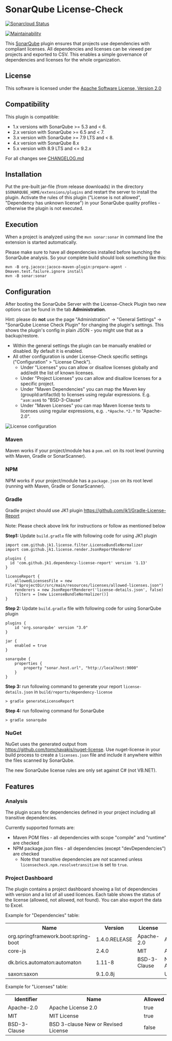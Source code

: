 SonarQube License-Check
===================

[![Sonarcloud Status](https://sonarcloud.io/api/project_badges/measure?project=at.porscheinformatik.sonarqube.licensecheck:sonarqube-licensecheck-plugin&metric=alert_status)](https://sonarcloud.io/dashboard?id=at.porscheinformatik.sonarqube.licensecheck:sonarqube-licensecheck-plugin)

[![Maintainability](https://api.codeclimate.com/v1/badges/6ac787bb79b43e39c367/maintainability)](https://codeclimate.com/github/porscheinformatik/sonarqube-licensecheck/maintainability)

This [SonarQube](http://www.sonarqube.org/) plugin ensures that projects use dependencies with compliant licenses. All dependencies and licenses can be viewed per projects and exported to CSV. This enables a simple governance of dependencies and licenses for the whole organization.

## License

This software is licensed under the [Apache Software License, Version 2.0](http://www.apache.org/licenses/LICENSE-2.0.txt)

## Compatibility

This plugin is compatible:

 * 1.x versions with SonarQube >= 5.3 and < 6.
 * 2.x version with SonarQube >= 6.5 and < 7.
 * 3.x version with SonarQube >= 7.9 LTS and < 8.
 * 4.x version with SonarQube 8.x
 * 5.x version with 8.9 LTS and <= 9.2.x

For all changes see [CHANGELOG.md](CHANGELOG.md)

## Installation

Put the pre-built jar-file (from release downloads) in the directory `$SONARQUBE_HOME/extensions/plugins` and
restart the server to install the plugin. Activate the rules of this plugin ("License is not allowed", "Dependency has unknown license") in your SonarQube quality profiles - otherwise the plugin is not executed.

## Execution

When a project is analyzed using the `mvn sonar:sonar` in command line the extension is started automatically.

Please make sure to have all dependencies installed before launching the SonarQube analysis. So your complete build
should look something like this:

    mvn -B org.jacoco:jacoco-maven-plugin:prepare-agent -Dmaven.test.failure.ignore install
    mvn -B sonar:sonar

## Configuration

After booting the SonarQube Server with the License-Check Plugin two new options can be found in the tab
<b>Administration</b>.

Hint: please do **not** use the page "Administration" -> "General Settings" -> "SonarQube License Check Plugin" for changing the plugin's settings. This shows the plugin's config in plain JSON - you might use that as a backup/restore.

* Within the general settings the plugin can be manually enabled or disabled. By default it is enabled.
* All other configuration is under License-Check specific settings ("Configuration" > "License Check").
  * Under "Licenses" you can allow or disallow licenses globally and add/edit the list of known licenses.
  * Under "Project Licenses" you can allow and disallow licenses for a specific project.
  * Under "Maven Dependencies" you can map the Maven key (groupId:artifactId) to licenses using regular expressions. E.g. `^asm:asm$` to "BSD-3-Clause"
  * Under "Maven Licenses" you can map Maven license texts to licenses using regular expressions, e.g. `.*Apache.*2.*` to "Apache-2.0".

![License configuration](docs/licensecheck_configuration.jpg)

### Maven

Maven works if your project/module has a `pom.xml` on its root level (running with Maven, Gradle or SonarScanner).

### NPM

NPM works if your project/module has a `package.json` on its root level (running with Maven, Gradle or SonarScanner).

### Gradle

Gradle project should use JK1 plugin https://github.com/jk1/Gradle-License-Report

Note: Please check above link for instructions or follow as mentioned below

**Step1:** Update `build.gradle` file with following code for using JK1 plugin

    import com.github.jk1.license.filter.LicenseBundleNormalizer
    import com.github.jk1.license.render.JsonReportRenderer

    plugins {
      id 'com.github.jk1.dependency-license-report' version '1.13'
    }

    licenseReport {
        allowedLicensesFile = new File("$projectDir/src/main/resources/licenses/allowed-licenses.json")
        renderers = new JsonReportRenderer('license-details.json', false)
        filters = [new LicenseBundleNormalizer()]
    }

**Step 2:** Update `build.gradle` file with following code for using SonarQube plugin

    plugins {
        id 'org.sonarqube' version "3.0"
    }

    jar {
        enabled = true
    }

    sonarqube {
        properties {
            property "sonar.host.url", "http://localhost:9000"
        }
    }

**Step 3:** run following command  to generate your report `license-details.json` in  `build/reports/dependency-license`

    > gradle generateLicenseReport

**Step 4:** run following command for SonarQube

    > gradle sonarqube

### NuGet

NuGet uses the generated output from https://github.com/tomchavakis/nuget-license. Use nuget-license in your build process to create a `licenses.json` file and include it anywhere within the files scanned by SonarQube.

The new SonarQube license rules are only set against C# (not VB.NET).

## Features

### Analysis

The plugin scans for dependencies defined in your project including all transitive dependencies.

Currently supported formats are:
* Maven POM files - all dependencies with scope "compile" and "runtime" are checked
* NPM package.json files - all dependencies (except "devDependencies") are checked
  * Note that transitive dependencies are _not_ scanned unless `licensecheck.npm.resolvetransitive` is set to `true`.

### Project Dashboard

The plugin contains a project dashboard showing a list of dependencies with version and a list of all used licences. Each table shows the status of the license
(allowed, not allowed, not found). You can also export the data to Excel.

Example for "Dependencies" table:
<table>
  <tr><th>Name</th><th>Version</th><th>License</th><th>Status</th></tr>
  <tr><td>org.springframework.boot:spring-boot</td><td>1.4.0.RELEASE</td><td>Apache-2.0</td><td>Allowed</td></tr>
  <tr><td>core-js</td><td>2.4.0</td><td>MIT</td><td>Allowed</td></tr>
  <tr><td>dk.brics.automaton:automaton</td><td>1.11-8</td><td>BSD-3-Clause</td><td>Not Allowed</td></tr>
  <tr><td>saxon:saxon</td><td>9.1.0.8j</td><td></td><td>Unknown</td></tr>
</table>

Example for "Licenses" table:
<table>
  <tr><th>Identifier</th><th>Name</th><th>Allowed</th></tr>
  <tr><td>Apache-2.0</td><td>Apache License 2.0</td><td>true</td></tr>
  <tr><td>MIT</td><td>MIT License</td><td>true</td></tr>
  <tr><td>BSD-3-Clause</td><td>BSD 3-clause New or Revised License</td><td>false</td></tr>
</table>
